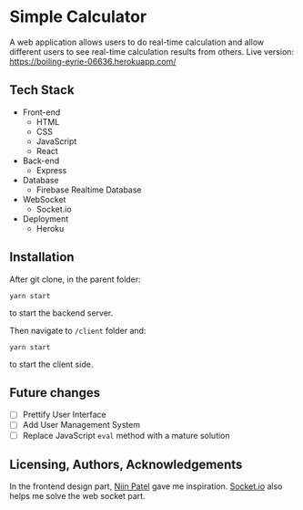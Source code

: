 # Simple Calculator
A web application allows users to do real-time calculation and allow different users to see real-time calculation results from others.
Live version: https://boiling-eyrie-06636.herokuapp.com/
## Tech Stack

* Front-end
  * HTML
  * CSS
  * JavaScript
  * React
* Back-end
  * Express
* Database
  * Firebase Realtime Database
* WebSocket
  * Socket.io
* Deployment
  * Heroku
  
## Installation

After git clone, in the parent folder:

```
yarn start
```
to start the backend server.

Then navigate to `/client` folder and:

```
yarn start
```
to start the client side.

## Future changes

- [ ] Prettify User Interface
- [ ] Add User Management System
- [ ] Replace JavaScript `eval` method with a mature solution

## Licensing, Authors, Acknowledgements

In the frontend design part, [Niin Patel](https://github.com/niinpatel/calculator-react) gave me inspiration.
[Socket.io](https://socket.io/) also helps me solve the web socket part.
